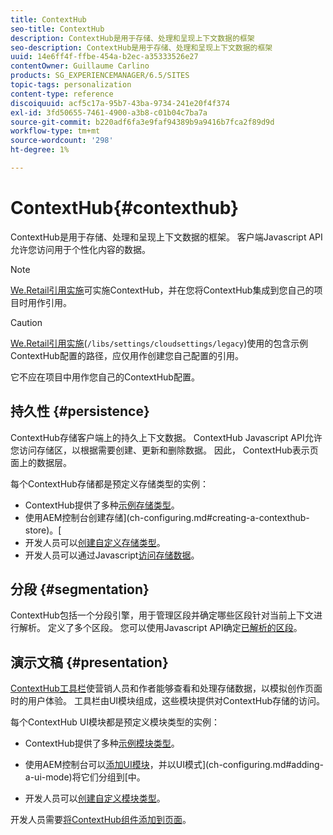 ```yaml
---
title: ContextHub
seo-title: ContextHub
description: ContextHub是用于存储、处理和呈现上下文数据的框架
seo-description: ContextHub是用于存储、处理和呈现上下文数据的框架
uuid: 14e6ff4f-ffbe-454a-b2ec-a35333526e27
contentOwner: Guillaume Carlino
products: SG_EXPERIENCEMANAGER/6.5/SITES
topic-tags: personalization
content-type: reference
discoiquuid: acf5c17a-95b7-43ba-9734-241e20f4f374
exl-id: 3fd50655-7461-4900-a3b8-c01b04c7ba7a
source-git-commit: b220adf6fa3e9faf94389b9a9416b7fca2f89d9d
workflow-type: tm+mt
source-wordcount: '298'
ht-degree: 1%

---
```


# ContextHub{#contexthub}

ContextHub是用于存储、处理和呈现上下文数据的框架。 客户端Javascript API允许您访问用于个性化内容的数据。

>[!NOTE]
>
>[We.Retail引用实施](/help/sites-developing/we-retail.md)可实施ContextHub，并在您将ContextHub集成到您自己的项目时用作引用。

>[!CAUTION]
>
>[We.Retail引用实施](/help/sites-developing/we-retail.md)(`/libs/settings/cloudsettings/legacy`)使用的包含示例ContextHub配置的路径，应仅用作创建您自己配置的引用。
>
>它不应在项目中用作您自己的ContextHub配置。

## 持久性 {#persistence}

ContextHub存储客户端上的持久上下文数据。 ContextHub Javascript API允许您访问存储区，以根据需要创建、更新和删除数据。 因此， ContextHub表示页面上的数据层。

每个ContextHub存储都是预定义存储类型的实例：

* ContextHub提供了多种[示例存储类型](/help/sites-developing/ch-samplestores.md)。
* 使用AEM控制台创建存储](ch-configuring.md#creating-a-contexthub-store)。[
* 开发人员可以[创建自定义存储类型](/help/sites-developing/ch-extend.md#creating-custom-store-candidates)。
* 开发人员可以通过Javascript[访问存储数据](/help/sites-developing/ch-adding.md#interacting-with-contexthub-stores)。

## 分段 {#segmentation}

ContextHub包括一个分段引擎，用于管理区段并确定哪些区段针对当前上下文进行解析。 定义了多个区段。 您可以使用Javascript API确定[已解析的区段](/help/sites-developing/ch-adding.md#determining-resolved-contexthub-segments)。

## 演示文稿 {#presentation}

[ContextHub工具栏](/help/sites-authoring/ch-previewing.md)使营销人员和作者能够查看和处理存储数据，以模拟创作页面时的用户体验。 工具栏由UI模块组成，这些模块提供对ContextHub存储的访问。

每个ContextHub UI模块都是预定义模块类型的实例：

* ContextHub提供了多种[示例模块类型](/help/sites-developing/ch-samplemodules.md)。
* 使用AEM控制台可以[添加UI模块](ch-configuring.md#adding-a-ui-module)，并以UI模式](ch-configuring.md#adding-a-ui-mode)将它们分组到[中。

* 开发人员可以[创建自定义模块类型](/help/sites-developing/ch-extend.md#creating-contexthub-ui-module-types)。

开发人员需要[将ContextHub组件添加到页面](/help/sites-developing/ch-adding.md)。

